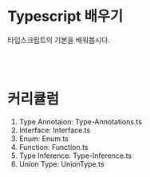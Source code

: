 # Typescript 배우기

타입스크립트의 기본을 배워봅시다.

<br><br>

# 커리큘럼

1. Type Annotaion: Type-Annotations.ts
1. Interface: Interface.ts
1. Enum: Enum.ts
1. Function: Function.ts
1. Type Inference: Type-Inference.ts
1. Union Type: UnionType.ts
